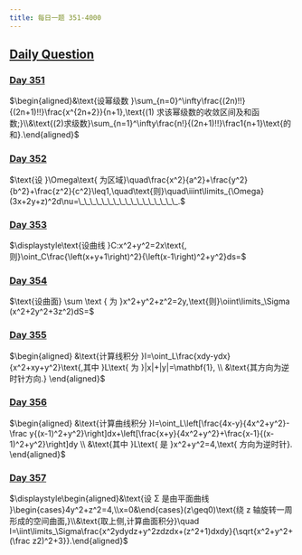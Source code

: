 ```yaml
---
title: 每日一题 351-4000
---
```


## [Daily Question](https://www.icourse163.org/learn/kaopei-1468540169?tid=1469800465#/learn/content)

### [Day 351](https://www.bilibili.com/video/BV1EQ4y1W7JB/)

$\begin{aligned}&\text{设幂级数 }\sum_{n=0}^\infty\frac{(2n)!!}{(2n+1)!!}\frac{x^{2n+2}}{n+1},\text{(1) 求该幂级数的收敛区间及和函数;}\\&\text{(2)求级数}\sum_{n=1}^\infty\frac{n!}{(2n+1)!!}\frac1{n+1}\text{的和}.\end{aligned}$











### [Day 352](https://www.bilibili.com/video/BV1FQ4y1W7pd/)

$\text{设 }\Omega\text{ 为区域}\quad\frac{x^2}{a^2}+\frac{y^2}{b^2}+\frac{z^2}{c^2}\leq1,\quad\text{则}\quad\iiint\limits_{\Omega}(3x+2y+z)^2d\nu=\_\_\_\_\_\_\_\_\_\_\_\_\_\_\_\_\_.$











### [Day 353](https://www.bilibili.com/video/BV1Bc411Z7Hg/)

$\displaystyle\text{设曲线 }C:x^2+y^2=2x\text{,则}\oint_C\frac{\left(x+y+1\right)^2}{\left(x-1\right)^2+y^2}ds=$









### [Day 354](https://www.bilibili.com/video/BV13M411X7Ww/)

$\text{设曲面} \sum \text { 为 }x^2+y^2+z^2=2y,\text{则}\oiint\limits_\Sigma (x^2+2y^2+3z^2)dS=$











### [Day 355](https://www.bilibili.com/video/BV18B4y1R7dT/)

$\begin{aligned}
&\text{计算线积分 }I=\oint_L\frac{xdy-ydx}{x^2+xy+y^2}\text{,其中 }L\text{ 为 }|x|+|y|=\mathbf{1}, \\
&\text{其方向为逆时针方向.} 
\end{aligned}$











### [Day 356](https://www.bilibili.com/video/BV1RQ4y1p7Ed/)

$\begin{aligned}
&\text{计算曲线积分 }I=\oint_L\left[\frac{4x-y}{4x^2+y^2}-\frac y{(x-1)^2+y^2}\right]dx+\left[\frac{x+y}{4x^2+y^2}+\frac{x-1}{(x-1)^2+y^2}\right]dy \\
&\text{其中 }L\text{ 是 }x^2+y^2=4,\text{ 方向为逆时针}.
\end{aligned}$











### [Day 357](https://www.bilibili.com/video/BV1uM41197YN/)

$\displaystyle\begin{aligned}&\text{设 Σ 是由平面曲线 }\begin{cases}4y^2+z^2=4,\\x=0&\end{cases}(z\geq0)\text{绕 z 轴旋转一周形成的空间曲面,}\\&\text{取上侧,计算曲面积分}\quad I=\iint\limits_\Sigma\frac{x^2ydydz+y^2zdzdx+(z^2+1)dxdy}{\sqrt{x^2+y^2+(\frac z2)^2+3}}.\end{aligned}$
